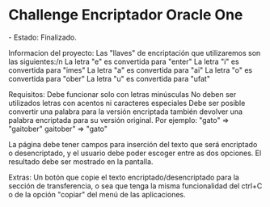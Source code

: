 <h1>Challenge Encriptador Oracle One</h1>
- Estado: Finalizado.

<p>
  Informacion del proyecto:
  Las "llaves" de encriptación que utilizaremos son las siguientes:/n
  La letra "e" es convertida para "enter"
  La letra "i" es convertida para "imes"
  La letra "a" es convertida para "ai"
  La letra "o" es convertida para "ober"
  La letra "u" es convertida para "ufat"
</p>

<p>
  Requisitos:
  Debe funcionar solo con letras minúsculas
  No deben ser utilizados letras con acentos ni caracteres especiales
  Debe ser posible convertir una palabra para la versión encriptada también devolver una palabra encriptada para su versión original.
  Por ejemplo:
  "gato" => "gaitober"
  gaitober" => "gato"
  
  La página debe tener campos para inserción del texto que será encriptado o desencriptado, y el usuario debe poder escoger entre as dos opciones.
  El resultado debe ser mostrado en la pantalla.
</p>

<p>
  Extras:
  Un botón que copie el texto encriptado/desencriptado para la sección de transferencia, o sea que tenga la misma funcionalidad del ctrl+C o de la opción "copiar" del menú de las aplicaciones.
</p>

